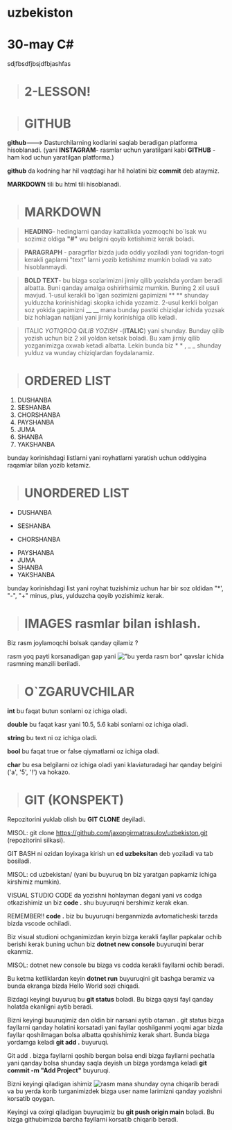 # uzbekiston

# 30-may C#

sdjfbsdfjbsjdfbjashfas

># 2-LESSON!

># GITHUB

**github**---> Dasturchilarning kodlarini saqlab beradigan platforma hisoblanadi. (yani **INSTAGRAM**- rasmlar uchun yaratilgani kabi **GITHUB** - ham kod uchun yaratilgan platforma.)


**github** da kodning har hil vaqtdagi har hil holatini biz **commit** deb ataymiz.

**MARKDOWN** tili bu html tili hisoblanadi.



 ># MARKDOWN

>**HEADING**- hedinglarni qanday kattalikda yozmoqchi bo`lsak wu sozimiz oldiga **"#"**  wu belgini qoyib ketishimiz kerak boladi.

>**PARAGRAPH** - paragrflar bizda juda oddiy yoziladi yani togridan-togri kerakli gaplarni "text" larni yozib ketishimz mumkin boladi va xato hisoblanmaydi.

>**BOLD TEXT**- bu bizga sozlarimizni jirniy qilib yozishda yordam beradi albatta. Buni qanday amalga oshirirhsimiz mumkin. Buning 2 xil usuli mavjud. 1-usul kerakli bo`lgan sozimizni gapimizni ** ** shunday yulduzcha korinishidagi skopka ichida yozamiz. 2-usul kerkli bolgan soz yokida gapimizni __ __ mana bunday pastki chiziqlar ichida yozsak biz hohlagan natijani yani jirniy korinishiga olib keladi.

>ITALIC *YOTIQROQ QILIB YOZISH* -(**ITALIC**) yani shunday. Bunday qilib yozish uchun biz 2 xil yoldan ketsak boladi. Bu xam jirniy qilib yozganimizga oxwab ketadi albatta. Lekin bunda biz * * , _ _ shunday yulduz va wunday chiziqlardan foydalanamiz.

># ORDERED LIST

1. DUSHANBA
2. SESHANBA
3. CHORSHANBA
4. PAYSHANBA
5. JUMA 
6. SHANBA
7. YAKSHANBA

bunday korinishdagi listlarni yani royhatlarni yaratish uchun oddiygina raqamlar bilan yozib ketamiz.

># UNORDERED LIST

* DUSHANBA
- SESHANBA
+ CHORSHANBA
* PAYSHANBA
* JUMA 
* SHANBA
* YAKSHANBA

bunday korinishdagi list yani royhat tuzishimiz uchun har bir soz oldidan  "*', "-", "+" minus, plus, yulduzcha qoyib yozishimiz kerak.

># IMAGES rasmlar bilan ishlash.

Biz rasm joylamoqchi bolsak qanday qilamiz ?

rasm yoq payti korsanadigan gap yani !["bu yerda rasm bor"](https://catherineasquithgallery.com/uploads/posts/2021-03/1614548430_1-p-kompyuter-na-belom-fone-1.png) qavslar ichida rasmning manzili beriladi.


># O`ZGARUVCHILAR 

**int**  bu faqat butun sonlarni oz ichiga oladi.

**double**  bu faqat kasr yani 10.5, 5.6 kabi sonlarni oz ichiga oladi.

**string**  bu text ni oz ichiga oladi.

**bool**  bu faqat true or false qiymatlarni oz ichiga oladi.

**char**  bu esa belgilarni oz ichiga oladi yani klaviaturadagi har qanday belgini ('a', '5', '!') va hokazo.



># GIT (KONSPEKT)

Repozitorini yuklab olish bu **GIT CLONE** deyiladi.

MISOL: git clone https://github.com/jaxongirmatrasulov/uzbekiston.git (repozitorini silkasi).

GIT BASH ni ozidan loyixaga kirish un **cd uzbeksitan** deb yoziladi va tab bosiladi.

MISOL: cd uzbekistan/ (yani bu buyuruq bn biz yaratgan papkamiz ichiga kirshimiz mumkin).

VISUAL STUDIO CODE da yozishni hohlayman degani yani vs codga otkazishimiz un biz **code .** shu buyuruqni bershimiz kerak ekan.

REMEMBER!! **code .** biz bu buyuruqni berganmizda avtomaticheski tarzda bizda vscode ochiladi.

Biz visual studioni ochganimizdan keyin bizga kerakli fayllar papkalar ochib berishi kerak buning uchun biz **dotnet new console** buyuruqini berar ekanmiz.

MISOL: dotnet new console bu bizga vs codda kerakli fayllarni ochib beradi.

Bu ketma ketliklardan keyin **dotnet run** buyuruqini git bashga beramiz va bunda ekranga bizda Hello World sozi chiqadi.

Bizdagi keyingi buyuruq bu **git status** boladi. Bu bizga qaysi fayl qanday holatda ekanligni aytib beradi.

Bizni keyingi buuruqimiz dan oldin bir narsani aytib otaman . git status bizga fayllarni qanday holatini korsatadi yani fayllar qoshilganmi yoqmi agar bizda fayllar qoshilmagan bolsa albatta qoshishimiz kerak shart. Bunda bizga yordamga keladi **git add .** buyuruqi.

Git add . bizga fayllarni qoshib bergan bolsa endi bizga fayllarni pechatla yani qanday bolsa shunday saqla deyish un bizga yordamga keladi **git commit -m "Add Project"** buyuruqi.

Bizni keyingi qiladigan ishimiz ![rasm](c:\Users\IDS\Desktop\Снимок.PNG) mana shunday oyna chiqarib beradi va bu yerda korib turganimizdek bizga user name larimizni qanday yozishni korsatib qoygan.

Keyingi va oxirgi qiladigan buyruqimiz bu **git push origin main** boladi. Bu bizga githubimizda barcha fayllarni korsatib chiqarib beradi.